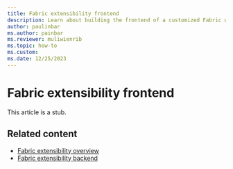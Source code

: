 ```yaml
---
title: Fabric extensibility frontend
description: Learn about building the frontend of a customized Fabric workload.
author: paulinbar
ms.author: painbar
ms.reviewer: muliwienrib
ms.topic: how-to
ms.custom:
ms.date: 12/25/2023
---
```


# Fabric extensibility frontend

This article is a stub.

## Related content

* [Fabric extensibility overview](extensibility-overview.md)
* [Fabric extensibility backend](extensibility-backend.md)